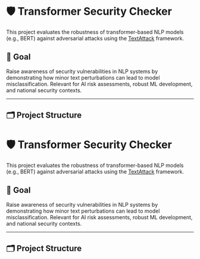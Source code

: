 # 🛡️ Transformer Security Checker

This project evaluates the robustness of transformer-based NLP models (e.g., BERT) against adversarial attacks using the [TextAttack](https://github.com/QData/TextAttack) framework.

## 🎯 Goal
Raise awareness of security vulnerabilities in NLP systems by demonstrating how minor text perturbations can lead to model misclassification. Relevant for AI risk assessments, robust ML development, and national security contexts.

---

## 🗂️ Project Structure

# 🛡️ Transformer Security Checker

This project evaluates the robustness of transformer-based NLP models (e.g., BERT) against adversarial attacks using the [TextAttack](https://github.com/QData/TextAttack) framework.

## 🎯 Goal
Raise awareness of security vulnerabilities in NLP systems by demonstrating how minor text perturbations can lead to model misclassification. Relevant for AI risk assessments, robust ML development, and national security contexts.

---

## 🗂️ Project Structure


